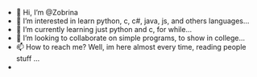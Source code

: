 - 👋 Hi, I’m @Zobrina
- 👀 I’m interested in learn python, c, c#, java, js, and others languages...
- 🌱 I’m currently learning just python and c, for while...
- 💞️ I’m looking to collaborate on simple programs, to show in college...
- 📫 How to reach me? Well, im here almost every time, reading people stuff ...
- 

<!---
Zobrina/Zobrina is a ✨ special ✨ repository because its `README.md` (this file) appears on your GitHub profile.
You can click the Preview link to take a look at your changes.
--->
